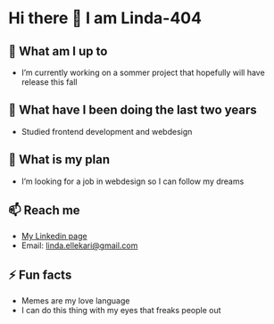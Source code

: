 # Hi there 👋 I am Linda-404

## 🔭 What am I up to
- I’m currently working on a sommer project that hopefully will have release this fall

## 🌱 What have I been doing the last two years
- Studied frontend development and webdesign

## 👯 What is my plan 
- I’m looking for a job in webdesign so I can follow my dreams

## 📫 Reach me
- [My Linkedin page](https://www.linkedin.com/in/linda-nilsson-8b82b01b2/) 
- Email: linda.ellekari@gmail.com

## ⚡ Fun facts
- Memes are my love language 
- I can do this thing with my eyes that freaks people out
